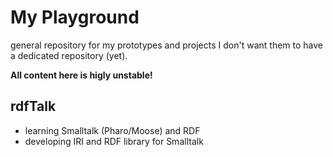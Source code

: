 # My Playground

general repository for my prototypes and projects I don't want them to have a dedicated repository (yet).

**All content here is higly unstable!**

## rdfTalk

  * learning Smalltalk (Pharo/Moose) and RDF
  * developing IRI and RDF library for Smalltalk


